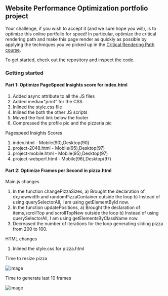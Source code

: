 ## Website Performance Optimization portfolio project

Your challenge, if you wish to accept it (and we sure hope you will), is to optimize this online portfolio for speed! In particular, optimize the critical rendering path and make this page render as quickly as possible by applying the techniques you've picked up in the [Critical Rendering Path course](https://www.udacity.com/course/ud884).

To get started, check out the repository and inspect the code.

### Getting started

#### Part 1: Optimize PageSpeed Insights score for index.html

1) Added async attribute to all the JS files
2) Added media="print" for the CSS.
3) Inlined the style.css file
4) Inlined the both the other JS scripts
5) Moved the font link below the footer
6) Compressed the profile pic and the pizzeria pic

Pagespeed Insights Scores
1) index.html - Mobile(90),Desktop(90)
2) project-2048.html - Mobile(95),Desktop(97)
3) project-mobile.html - Mobile(95),Desktop(97)
4) project-webperf.html - Mobile(96),Desktop(97)


#### Part 2: Optimize Frames per Second in pizza.html

Main.js changes
1) In the function changePizzaSizes,
    a) Brought the declaration of dx,newwidth and randomPizzaContainer outside the loop
    b) Instead of using querySelectorAll, I am using getElementById now.
2) In the function updatePositions,
    a) Brought the declaration of items,scrollTop and scrollTopNew outside the loop
    b) Instead of using querySelectorAll, I am using getElementsByClassName now.
3) Decreased the number of iterations for the loop generating sliding pizza from 200 to 100.

HTML changes
1) Inlined the style.css for pizza.html

Time to resize pizza




![image](https://user-images.githubusercontent.com/11216561/32531010-660e6d5c-c3f6-11e7-9b33-67a3b15cb4b9.png)




Time to generate last 10 frames





![image](https://user-images.githubusercontent.com/11216561/32531750-908d6926-c3fa-11e7-9f87-7fe918e522e6.png)







